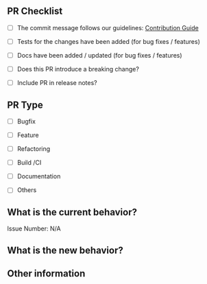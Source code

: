 ## PR Checklist
<!-- Please check if your PR fulfills the following requirements: -->

- [ ] The commit message follows our guidelines: [Contribution Guide](https://github.com/tensorzero/tensorzero/blob/main/CONTRIBUTING.md)
- [ ] Tests for the changes have been added (for bug fixes / features)
- [ ] Docs have been added / updated (for bug fixes / features)
- [ ] Does this PR introduce a breaking change?
- [ ] Include PR in release notes?


## PR Type
<!-- What kind of change does this PR introduce? -->
<!-- Please check the one that applies to this PR using "x". -->

- [ ] Bugfix
- [ ] Feature
- [ ] Refactoring
- [ ] Build /CI
- [ ] Documentation
- [ ] Others


## What is the current behavior?
<!-- Please describe the current behavior that you are modifying, or link to a relevant issue. -->

Issue Number: N/A


## What is the new behavior?

<!-- If this PR contains a breaking change, please describe the impact and migration path for existing applications below. -->



## Other information
